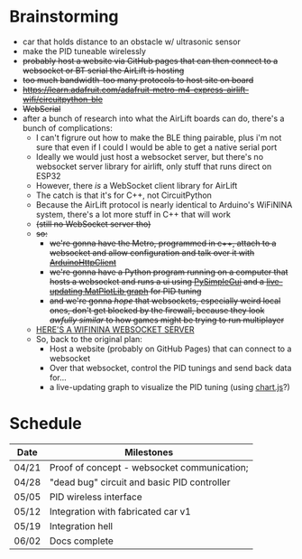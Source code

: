 # Brainstorming
- car that holds distance to an obstacle w/ ultrasonic sensor
- make the PID tuneable wirelessly
- ~~probably host a website via GitHub pages that can then connect to a websocket or BT serial the AirLift is hosting~~
- ~~too much bandwidth-too many protocols to host site on board~~
- ~~https://learn.adafruit.com/adafruit-metro-m4-express-airlift-wifi/circuitpython-ble~~
- ~~WebSerial~~
- after a bunch of research into what the AirLift boards can do, there's a bunch of complications:
  - I can't figrure out how to make the BLE thing pairable, plus i'm not sure that even if I could I would be able to get a native serial port
  - Ideally we would just host a websocket server, but there's no websocket server library for airlift, only stuff that runs direct on ESP32
  - However, there *is* a WebSocket client library for AirLift
  - The catch is that it's for C++, not CircuitPython
  - Because the AirLift protocol is nearly identical to Arduino's WiFiNINA system, there's a lot more stuff in C++ that will work
  - ~~(still no WebSocket server tho)~~
  - ~~so:~~
    - ~~we're gonna have the Metro, programmed in c++, attach to a websocket and allow configuration and talk over it with [ArduinoHttpClient](https://github.com/arduino-libraries/ArduinoHttpClient/blob/master/src/WebSocketClient.h)~~
    - ~~we're gonna have a Python program running on a computer that hosts a websocket and runs a ui using [PySimpleGui](https://realpython.com/pysimplegui-python/) and a [live-updating MatPlotLib graph](https://pythonprogramming.net/live-graphs-matplotlib-tutorial/) for PID tuning~~
    - ~~and we're gonna *hope* that websockets, especially weird local ones, don't get blocked by the firewall, because they look *awfully similar* to how games might be trying to run multiplayer~~
  - [HERE'S A WIFININA WEBSOCKET SERVER](https://github.com/khoih-prog/WebSockets2_Generic/blob/master/examples/Generic/WiFiNINA/SAMD/SAMD-Server/SAMD-Server.ino)
  - So, back to the original plan:
    - Host a website (probably on GitHub Pages) that can connect to a websocket
    - Over that websocket, control the PID tunings and send back data for...
    - a live-updating graph to visualize the PID tuning (using [chart.js](https://www.chartjs.org/)?)
# Schedule
|Date|Milestones|
|---|---|
04/21|Proof of concept - websocket communication;
04/28|"dead bug" circuit and basic PID controller
05/05|PID wireless interface
05/12|Integration with fabricated car v1
05/19|Integration hell
06/02|Docs complete